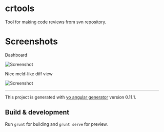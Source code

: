 # crtools

Tool for making code reviews from svn repository.

# Screenshots

Dashboard

![Screenshot](http://i.imgur.com/lCYfrZd.png "Dashboard")

Nice meld-like diff view

![Screenshot](http://i.imgur.com/59h5zrH.png "Diff view")

---

This project is generated with [yo angular generator](https://github.com/yeoman/generator-angular)
version 0.11.1.

## Build & development

Run `grunt` for building and `grunt serve` for preview.
